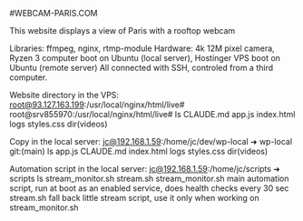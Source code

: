 #WEBCAM-PARIS.COM

This website displays a view of Paris with a rooftop webcam

Libraries: ffmpeg,  nginx, rtmp-module
Hardware: 4k 12M pixel camera, Ryzen 3 computer boot on Ubuntu (local server), Hostinger VPS boot on Ubuntu (remote server)
All connected with SSH, controled from a third computer.

Website directory in the VPS: root@93.127.163.199:/usr/local/nginx/html/live#
root@srv855970:/usr/local/nginx/html/live# ls
CLAUDE.md  app.js  index.html  logs  styles.css dir(videos)

Copy in the local server: jc@192.168.1.59:/home/jc/dev/wp-local
➜  wp-local git:(main) ls
app.js  CLAUDE.md  index.html  logs  styles.css  dir(videos)

Automation script in the local server: jc@192.168.1.59:/home/jc/scripts
➜  scripts ls
stream_monitor.sh  stream.sh
stream_monitor.sh main automation script, run at boot as an enabled service, does health checks every 30 sec
stream.sh fall back little stream script, use it only when working on stream_monitor.sh

